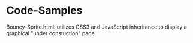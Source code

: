 Code-Samples
============
Bouncy-Sprite.html: utilizes CSS3 and JavaScript inheritance to display a graphical "under constuction" page.
